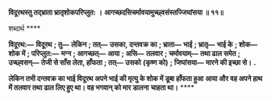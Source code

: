 **विदूरथस्तु तद्भ्राता भ्रातृशोकपरिप्लुत: ।** **आगच्छदसिचर्मावयामुच्छ्वसंस्तज्जिघांसया ॥ ११॥** 

शब्दार्थ **** 

**विदूरथ:—** **विदूरथ** **; तु—** **लेकिन** **; तत्—** **उसका, दन्तवक्र का** **; भ्राता—** **भाई** **; भ्रातृ—** **भाई के** **; शोक—** **शोक में** **; परिप्लुत:—** **मग्न** **; आगच्छत्—** **आया** **; असि—** **तलवार** **; चर्मावयाम्—** **तथा ढाल समेत** **; उच्छ्वसन्—** **तेजी से साँस लेता, हाँफता** **; तत्—** **उसको** **(कृष्ण को)** **; जिघांसया—** **मारने की इच्छा से।** **.** 

**लेकिन तभी दन्तवक्र का भाई विदूरथ अपने भाई की मृत्यु के शोक में डूबा हाँफता हुआ** **आया और वह अपने हाथ में तलवार तथा ढाल लिए हुए था। वह भगवान् को मार डालना** **चाहता था।** **** 